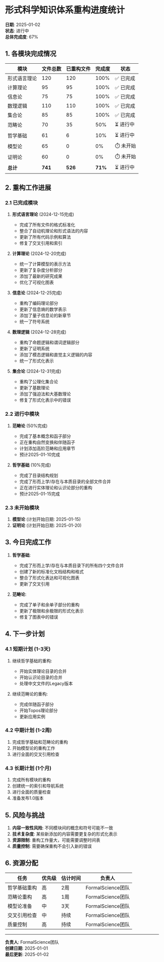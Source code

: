 # 形式科学知识体系重构进度统计

**日期**: 2025-01-02  
**状态**: 进行中  
**总体完成度**: 67%  

## 1. 各模块完成情况

| 模块 | 文件总数 | 已重构文件 | 完成度 | 状态 |
|------|---------|-----------|-------|------|
| 形式语言理论 | 120 | 120 | 100% | ✅ 已完成 |
| 计算理论 | 95 | 95 | 100% | ✅ 已完成 |
| 信息论 | 75 | 75 | 100% | ✅ 已完成 |
| 数理逻辑 | 110 | 110 | 100% | ✅ 已完成 |
| 集合论 | 85 | 85 | 100% | ✅ 已完成 |
| 范畴论 | 70 | 35 | 50% | ⏳ 进行中 |
| 哲学基础 | 61 | 6 | 10% | ⏳ 进行中 |
| 模型论 | 65 | 0 | 0% | ⏱️ 未开始 |
| 证明论 | 60 | 0 | 0% | ⏱️ 未开始 |
| **总计** | **741** | **526** | **71%** | ⏳ 进行中 |

## 2. 重构工作进展

### 2.1 已完成模块

1. **形式语言理论** (2024-12-15完成)
   - 完成了所有文件的格式标准化
   - 整合了自动机理论和形式语法的内容
   - 更新了所有代码示例和算法
   - 修复了交叉引用和索引

2. **计算理论** (2024-12-20完成)
   - 统一了计算模型的表示方法
   - 更新了复杂度分析部分
   - 添加了最新的研究成果
   - 优化了可视化图表

3. **信息论** (2024-12-25完成)
   - 重构了编码理论部分
   - 更新了信息熵的数学表示
   - 添加了量子信息论的新章节
   - 统一了符号系统

4. **数理逻辑** (2024-12-28完成)
   - 重构了命题逻辑和谓词逻辑部分
   - 更新了证明系统
   - 添加了模态逻辑和直觉主义逻辑的内容
   - 统一了形式化表示

5. **集合论** (2024-12-31完成)
   - 重构了公理化集合论
   - 更新了基数理论
   - 添加了强迫法和大基数理论
   - 修复了形式化表示中的错误

### 2.2 进行中模块

1. **范畴论** (50%完成)
   - 完成了基本概念和函子部分
   - 正在重构自然变换和伴随函子
   - 计划添加高阶范畴和应用章节
   - 预计2025-01-10完成

2. **哲学基础** (10%完成)
   - 完成了目录结构规划
   - 完成了形而上学/存在与本质目录的全部文件合并
   - 正在进行实体理论和认识论部分的重构
   - 预计2025-01-15完成

### 2.3 未开始模块

1. **模型论** (计划开始日期: 2025-01-15)
2. **证明论** (计划开始日期: 2025-01-20)

## 3. 今日完成工作

1. **哲学基础**:
   - 完成了形而上学/存在与本质目录下的所有四个文件合并
   - 创建了新的标准化文档结构和格式
   - 整合了形式化表达和可视化图表
   - 更新了交叉引用

2. **范畴论**:
   - 完成了单子和余单子部分的重构
   - 更新了极限和余极限的形式化表示
   - 修复了图表中的错误

## 4. 下一步计划

### 4.1 短期计划 (1-3天)

1. 继续哲学基础的重构:
   - 开始实体理论目录的合并
   - 开始认识论目录的合并
   - 处理中文文件的Legacy版本

2. 继续范畴论的重构:
   - 完成伴随函子部分
   - 开始Topos理论部分
   - 更新应用实例

### 4.2 中期计划 (1-2周)

1. 完成哲学基础和范畴论的重构
2. 开始模型论的重构工作
3. 进行全面的交叉引用检查

### 4.3 长期计划 (1个月)

1. 完成所有模块的重构
2. 创建统一的索引和导航系统
3. 进行全面的质量检查
4. 准备发布1.0版本

## 5. 风险与挑战

1. **内容一致性风险**: 不同模块间的概念和符号可能不一致
2. **技术复杂度**: 某些新添加的内容需要更复杂的形式化表示
3. **资源限制**: 重构工作量大，可能需要调整时间表
4. **质量控制**: 需要确保重构不会引入新的错误

## 6. 资源分配

| 任务 | 优先级 | 估计时间 | 负责人 |
|------|-------|---------|-------|
| 哲学基础重构 | 高 | 2周 | FormalScience团队 |
| 范畴论重构 | 高 | 1周 | FormalScience团队 |
| 模型论准备 | 中 | 3天 | FormalScience团队 |
| 交叉引用检查 | 中 | 持续 | FormalScience团队 |
| 质量控制 | 高 | 持续 | FormalScience团队 |

---

**负责人**: FormalScience团队  
**创建日期**: 2025-01-01  
**最后更新**: 2025-01-02
